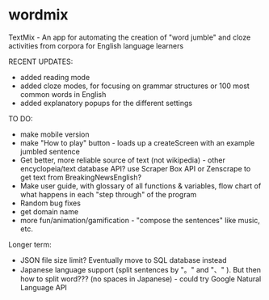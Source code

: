 # wordmix
TextMix - An app for automating the creation of "word jumble" and cloze activities from corpora for English language learners

RECENT UPDATES:
- added reading mode
- added cloze modes, for focusing on grammar structures or 100 most common words in English
- added explanatory popups for the different settings

TO DO:
- make mobile version
- make "How to play" button - loads up a createScreen with an example jumbled sentence
- Get better, more reliable source of text (not wikipedia) - other encyclopeia/text database API? use Scraper Box API or Zenscrape to get text from BreakingNewsEnglish?
- Make user guide, with glossary of all functions & variables, flow chart of what happens in each "step through" of the program
- Random bug fixes
- get domain name
- more fun/animation/gamification - "compose the sentences" like music, etc.

Longer term:
- JSON file size limit?  Eventually move to SQL database instead
- Japanese language support (split sentences by "。" and "、" ).  But then how to split word???  (no spaces in Japanese) - could try Google Natural Language API
